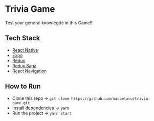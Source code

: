 
# Trivia Game

 Test your general knowlegde in this Game!!

## Tech Stack

- [React Native](https://reactnative.dev/)
- [Expo](https://expo.io/)
- [Redux](https://redux.js.org/)
- [Redux Saga](https://redux-saga.js.org/)
- [React Navigation](https://reactnavigation.org/)

## How to Run

- Clone this repo -> `git clone https://github.com/macaetano/trivia-game.git`
- Install dependencies -> `yarn`
- Run the project -> `yarn start`
